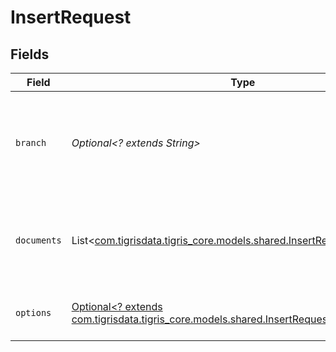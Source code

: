 # InsertRequest


## Fields

| Field                                                                                                                            | Type                                                                                                                             | Required                                                                                                                         | Description                                                                                                                      |
| -------------------------------------------------------------------------------------------------------------------------------- | -------------------------------------------------------------------------------------------------------------------------------- | -------------------------------------------------------------------------------------------------------------------------------- | -------------------------------------------------------------------------------------------------------------------------------- |
| `branch`                                                                                                                         | *Optional<? extends String>*                                                                                                     | :heavy_minus_sign:                                                                                                               | Optionally specify a database branch name to perform operation on                                                                |
| `documents`                                                                                                                      | List<[com.tigrisdata.tigris_core.models.shared.InsertRequestDocuments](../../models/shared/InsertRequestDocuments.md)>           | :heavy_minus_sign:                                                                                                               | Array of documents to insert. Each document is a JSON object.                                                                    |
| `options`                                                                                                                        | [Optional<? extends com.tigrisdata.tigris_core.models.shared.InsertRequestOptions>](../../models/shared/InsertRequestOptions.md) | :heavy_minus_sign:                                                                                                               | additional options for insert requests.                                                                                          |